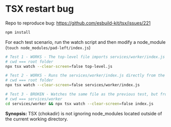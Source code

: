 # TSX restart bug

Repo to reproduce bug: https://github.com/esbuild-kit/tsx/issues/221

```bash
npm install
```

For each test scenario, run the watch script and then modify a node_module (`touch node_modules/pad-left/index.js`)

```bash
# Test 1 - WORKS - The top-level file imports services/worker/index.js which imports `pad-left` 
# cwd === root folder
npx tsx watch --clear-screen=false top-level.js

# Test 2 - WORKS - Runs the services/worker/index.js directly from the root directory 
# cwd === root folder
npx tsx watch --clear-screen=false services/worker/index.js

# Test 3 - BROKEN - Watches the same file as the previous test, but from a different working directory 
# cwd === services/worker
cd services/worker && npx tsx watch --clear-screen=false index.js
```

**Synopsis:** TSX (chokadir) is not ignoring node_modules located outside of the current working directory.
